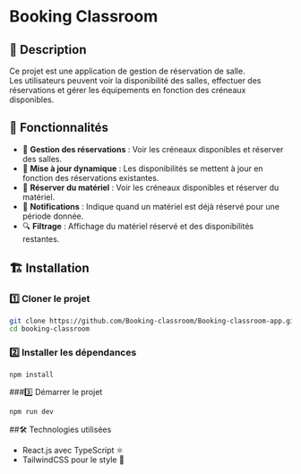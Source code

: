 # Booking Classroom

## 📖 Description
Ce projet est une application de gestion de réservation de salle.  
Les utilisateurs peuvent voir la disponibilité des salles, effectuer des réservations et gérer les équipements en fonction des créneaux disponibles.

## 🚀 Fonctionnalités
- 📅 **Gestion des réservations** : Voir les créneaux disponibles et réserver des salles.
- 🔄 **Mise à jour dynamique** : Les disponibilités se mettent à jour en fonction des réservations existantes.
- 📅 **Réserver du matériel** : Voir les créneaux disponibles et réserver du matériel.
- 🔔 **Notifications** : Indique quand un matériel est déjà réservé pour une période donnée.
- 🔍 **Filtrage** : Affichage du matériel réservé et des disponibilités restantes.


## 🏗️ Installation

### 1️⃣ **Cloner le projet**
```bash
git clone https://github.com/Booking-classroom/Booking-classroom-app.git
cd booking-classroom
```

### 2️⃣ **Installer les dépendances**
```bash
npm install
```

###3️⃣ Démarrer le projet
```bash
npm run dev
```

##🛠️ Technologies utilisées
- React.js avec TypeScript ⚛️
- TailwindCSS pour le style 🎨
